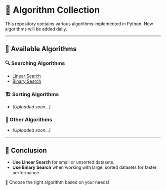 # 📌 Algorithm Collection

This repository contains various algorithms implemented in Python. New algorithms will be added daily.

---

## 🚀 Available Algorithms

### 🔍 Searching Algorithms
- [Linear Search](linear_search.py)
- [Binary Search](binary_search.py)

### 🏗 Sorting Algorithms
- *(Uploaded soon...)*

### 🔢 Other Algorithms
- *(Uploaded soon...)*

---

## 📌 Conclusion
- **Use Linear Search** for small or unsorted datasets.
- **Use Binary Search** when working with large, sorted datasets for faster performance.

🎯 Choose the right algorithm based on your needs!
